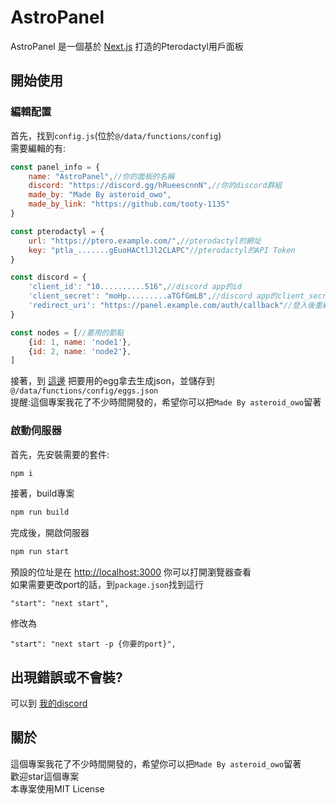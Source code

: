 # AstroPanel

AstroPanel 是一個基於 [Next.js](https://nextjs.org/) 打造的Pterodactyl用戶面板

## 開始使用
### 編輯配置
首先，找到`config.js`(位於`@/data/functions/config`)\
需要編輯的有:

```javascript
const panel_info = {
    name: "AstroPanel",//你的面板的名稱
    discord: "https://discord.gg/hRueescnnN",//你的discord群組
    made_by: "Made By asteroid_owo",
    made_by_link: "https://github.com/tooty-1135"
}

const pterodactyl = {
    url: "https://ptero.example.com/",//pterodactyl的網址
    key: "ptla_.......gEuoHACtlJl2CLAPC"//pterodactyl的API Token
}

const discord = {
    'client_id': "10..........516",//discord app的id
    'client_secret': "moHp.........aTGfGmLB",//discord app的client_secret
    'redirect_uri': "https://panel.example.com/auth/callback"//登入後重新導到這邊`https://{你的網址}/auth/callback`
}

const nodes = [//要用的節點
    {id: 1, name: 'node1'},
    {id: 2, name: 'node2'},
]
```
接著，到 [這邊](https://astropanel.asteroid.tw/eggs) 把要用的egg拿去生成json，並儲存到`@/data/functions/config/eggs.json`\
提醒:這個專案我花了不少時間開發的，希望你可以把`Made By asteroid_owo`留著
### 啟動伺服器
首先，先安裝需要的套件:

```bash
npm i
```

接著，build專案

```bash
npm run build
```

完成後，開啟伺服器
```bash
npm run start
```

預設的位址是在 [http://localhost:3000](http://localhost:3000) 你可以打開瀏覽器查看\
如果需要更改port的話，到`package.json`找到這行
```
"start": "next start",
```
修改為
```
"start": "next start -p {你要的port}",
```

## 出現錯誤或不會裝?
可以到 [我的discord](https://discord.gg/hRueescnnN)

## 關於
這個專案我花了不少時間開發的，希望你可以把`Made By asteroid_owo`留著\
歡迎star這個專案\
本專案使用MIT License